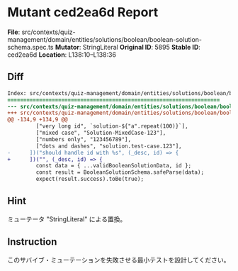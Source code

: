 # Mutant ced2ea6d Report

**File**: src/contexts/quiz-management/domain/entities/solutions/boolean/boolean-solution-schema.spec.ts
**Mutator**: StringLiteral
**Original ID**: 5895
**Stable ID**: ced2ea6d
**Location**: L138:10–L138:36

## Diff

```diff
Index: src/contexts/quiz-management/domain/entities/solutions/boolean/boolean-solution-schema.spec.ts
===================================================================
--- src/contexts/quiz-management/domain/entities/solutions/boolean/boolean-solution-schema.spec.ts	original
+++ src/contexts/quiz-management/domain/entities/solutions/boolean/boolean-solution-schema.spec.ts	mutated #5895
@@ -134,9 +134,9 @@
         ["very long id", `solution-${"a".repeat(100)}`],
         ["mixed case", "Solution-MixedCase-123"],
         ["numbers only", "123456789"],
         ["dots and dashes", "solution.test-case.123"],
-      ])("should handle id with %s", (_desc, id) => {
+      ])("", (_desc, id) => {
         const data = { ...validBooleanSolutionData, id };
         const result = BooleanSolutionSchema.safeParse(data);
         expect(result.success).toBe(true);
```

## Hint

ミューテータ "StringLiteral" による置換。

## Instruction

このサバイブ・ミューテーションを失敗させる最小テストを設計してください。
